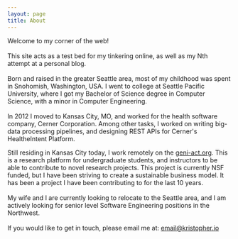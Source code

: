 ```yaml
---
layout: page
title: About
---
```




Welcome to my corner of the web!
<br /><br />
This site acts as a test bed for my tinkering online, as well as my Nth attempt at a personal blog.
<br /><br />
Born and raised in the greater Seattle area, most of my childhood was spent in Snohomish, Washington, USA. I went to college at Seattle
Pacific University, where I got my Bachelor of Science degree in Computer Science, with a minor in Computer Engineering.
<br /><br />
In 2012 I moved to Kansas City, MO, and worked for the health software company, Cerner Corporation. Among other tasks, I worked on writing big-data processing pipelines, and designing REST APIs for Cerner's HealtheIntent Platform.

Still residing in Kansas City today, I work remotely on the [geni-act.org](geni-act.org). This is a research platform for undergraduate students, and instructors to be able to contribute to novel research projects. This project is currently NSF funded, but I have been striving to create a sustainable business model. It has been a project I have been contributing to for the last 10 years.
<br /><br />
My wife and I are currently looking to relocate to the Seattle area, and I am actively looking for senior level Software Engineering positions in the Northwest.
<br /><br />
If you would like to get in touch, please email me at: <a href="mailto:email@kristopher.io">email@kristopher.io</a>
